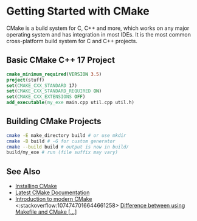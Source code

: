 # Getting Started with CMake

CMake is a build system for C, C++ and more, which works on any major operating system and has integration in most IDEs.
It is the most common cross-platform build system for C and C++ projects.

## Basic CMake C++ 17 Project

```cmake
cmake_minimum_required(VERSION 3.5)
project(stuff)
set(CMAKE_CXX_STANDARD 17)
set(CMAKE_CXX_STANDARD_REQUIRED ON)
set(CMAKE_CXX_EXTENSIONS OFF)
add_executable(my_exe main.cpp util.cpp util.h)
```

## Building CMake Projects

```sh
cmake -E make_directory build # or use mkdir
cmake -B build # -G for custom generator
cmake --build build # output is now in build/
build/my_exe # run (file suffix may vary)
```

## See Also

- [Installing CMake](https://cmake.org/install/)
- [Latest CMake Documentation](https://cmake.org/cmake/help/latest/)
- [Introduction to modern CMake](https://cliutils.gitlab.io/modern-cmake/)<br> <:stackoverflow:1074747016644661258>
  [Difference between using Makefile and CMake [...]](https://stackoverflow.com/q/25789644/5740428)
